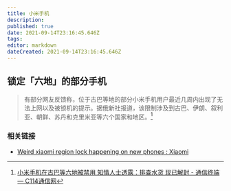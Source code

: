 ```yaml
---
title: 小米手机
description: 
published: true
date: 2021-09-14T23:16:45.646Z
tags: 
editor: markdown
dateCreated: 2021-09-14T23:16:45.646Z
---
```


## 锁定「六地」的部分手机

> 有部分网友反馈称，位于古巴等地的部分小米手机用户最近几周内出现了无法上网以及被锁机的提示。据俄新社报道，该限制涉及到古巴、伊朗、叙利亚、朝鲜、苏丹和克里米亚等六个国家和地区。[^a1173838]

[^a1173838]: [小米手机在古巴等六地被禁用 知情人士透露：排查水货 现已解封 - 通信终端 — C114通信网](https://web.archive.org/web/20210913031057/https://www.c114.com.cn/news/51/a1173838.html)

### 相关链接

+ [Weird xiaomi region lock happening on new phones : Xiaomi](https://web.archive.org/web/20210914151905/https://old.reddit.com/r/Xiaomi/comments/pjte7n/weird_xiaomi_region_lock_happening_on_new_phones/)
